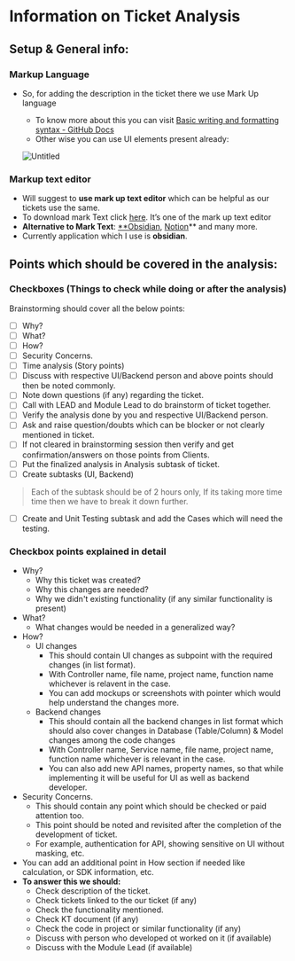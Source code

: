 # Information on Ticket Analysis

## Setup & General info:

### Markup Language

- So, for adding the description in the ticket there we use Mark Up language
    - To know more about this you can visit [Basic writing and formatting syntax - GitHub Docs](https://docs.github.com/en/get-started/writing-on-github/getting-started-with-writing-and-formatting-on-github/basic-writing-and-formatting-syntax)
    - Other wise you can use UI elements present already:
    
    ![Untitled](Information%20on%20Ticket%20Analysis%20e73ca6c51b0845d6b7ebd12ee72db45a/Untitled.png)
    

### Markup text editor

- Will suggest to **use mark up text editor** which can be helpful as our tickets use the same.
- To download mark Text click [here](https://github.com/marktext/marktext#download-and-installation). It’s one of the mark up text editor
- **Alternative to Mark Text**: [**Obsidian](https://obsidian.md/), [Notion](https://www.notion.so/)** and many more.
- Currently application which I use is **obsidian**.

## Points which should be covered in the analysis:

### Checkboxes (Things to check while doing or after the analysis)

Brainstorming should cover all the below points:

- [ ]  Why?
- [ ]  What?
- [ ]  How?
- [ ]  Security Concerns.
- [ ]  Time analysis (Story points)
- [ ]  Discuss with respective UI/Backend person and above points should then be noted commonly.
- [ ]  Note down questions (if any) regarding the ticket.
- [ ]  Call with LEAD and Module Lead to do brainstorm of ticket together.
- [ ]  Verify the analysis done by you and respective UI/Backend person.
- [ ]  Ask and raise question/doubts which can be blocker or not clearly mentioned in ticket.
- [ ]  If not cleared in brainstorming session then verify and get confirmation/answers on those points from Clients.
- [ ]  Put the finalized analysis in Analysis subtask of ticket.
- [ ]  Create subtasks (UI, Backend)

> Each of the subtask should be of 2 hours only, If its taking more time time then we have to break it down further.
> 
- [ ]  Create and Unit Testing subtask and add the Cases which will need the testing.

### Checkbox points explained in detail

- Why?
    - Why this ticket was created?
    - Why this changes are needed?
    - Why we didn't existing functionality (if any similar functionality is present)
- What?
    - What changes would be needed in a generalized way?
- How?
    - UI changes
        - This should contain UI changes as subpoint with the required changes (in list format).
        - With Controller name, file name, project name, function name whichever is relavent in the case.
        - You can add mockups or screenshots with pointer which would help understand the changes more.
    - Backend changes
        - This should contain all the backend changes in list format which should also cover changes in Database (Table/Column) & Model changes among the code changes
        - With Controller name, Service name, file name, project name, function name whichever is relevant in the case.
        - You can also add new API names, property names, so that while implementing it will be useful for UI as well as backend developer.
- Security Concerns.
    - This should contain any point which should be checked or paid attention too.
    - This point should be noted and revisited after the completion of the development of ticket.
    - For example, authentication for API, showing sensitive on UI without masking, etc.
- You can add an additional point in How section if needed like calculation, or SDK information, etc.
- **To answer this we should:**
    - Check description of the ticket.
    - Check tickets linked to the our ticket (if any)
    - Check the functionality mentioned.
    - Check KT document (if any)
    - Check the code in project or similar functionality (if any)
    - Discuss with person who developed ot worked on it (if available)
    - Discuss with the Module Lead (if available)
